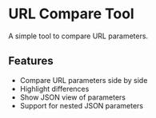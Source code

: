 # URL Compare Tool

A simple tool to compare URL parameters.

## Features

- Compare URL parameters side by side
- Highlight differences
- Show JSON view of parameters
- Support for nested JSON parameters 